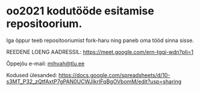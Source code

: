 # oo2021 kodutööde esitamise repositoorium.
Iga õppur teeb repositooriumist fork-haru ning paneb oma tööd sinna sisse.


REEDENE LOENG AADRESSIL:
https://meet.google.com/ern-tgqj-wdn?pli=1

Õppejõu e-mail:
mihvah@tlu.ee

Kodused ülesanded:
https://docs.google.com/spreadsheets/d/10-s3MT_P32_zQtfAxtP7gPAN0UCWJlkrIFqBgOVbomM/edit?usp=sharing
